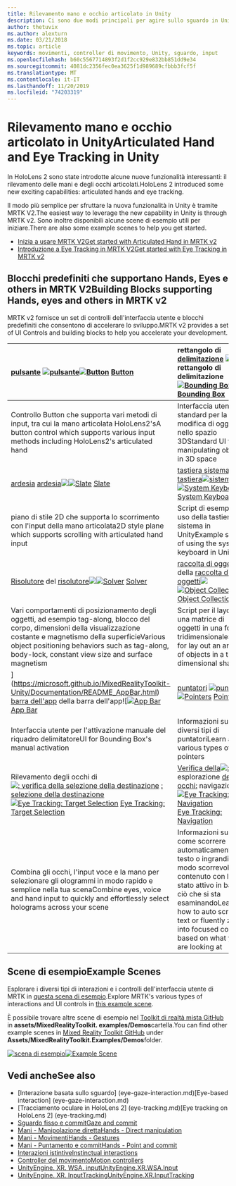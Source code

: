 ```yaml
---
title: Rilevamento mano e occhio articolato in Unity
description: Ci sono due modi principali per agire sullo sguardo in Unity, movimenti della mano e controller di movimento.
author: thetuvix
ms.author: alexturn
ms.date: 03/21/2018
ms.topic: article
keywords: movimenti, controller di movimento, Unity, sguardo, input
ms.openlocfilehash: b60c5567714893f2d1f2cc929e832bb851dd9e34
ms.sourcegitcommit: 4081dc2356fec0ea3625f1d989689cfbbb3fcf5f
ms.translationtype: MT
ms.contentlocale: it-IT
ms.lasthandoff: 11/20/2019
ms.locfileid: "74203319"
---
```

# <a name="articulated-hand-and-eye-tracking-in-unity"></a><span data-ttu-id="4fb28-104">Rilevamento mano e occhio articolato in Unity</span><span class="sxs-lookup"><span data-stu-id="4fb28-104">Articulated Hand and Eye Tracking in Unity</span></span>

<span data-ttu-id="4fb28-105">In HoloLens 2 sono state introdotte alcune nuove funzionalità interessanti: il rilevamento delle mani e degli occhi articolati.</span><span class="sxs-lookup"><span data-stu-id="4fb28-105">HoloLens 2 introduced some new exciting capabilities: articulated hands and eye tracking.</span></span>

<span data-ttu-id="4fb28-106">Il modo più semplice per sfruttare la nuova funzionalità in Unity è tramite MRTK V2.</span><span class="sxs-lookup"><span data-stu-id="4fb28-106">The easiest way to leverage the new capability in Unity is through MRTK v2.</span></span> <span data-ttu-id="4fb28-107">Sono inoltre disponibili alcune scene di esempio utili per iniziare.</span><span class="sxs-lookup"><span data-stu-id="4fb28-107">There are also some example scenes to help you get started.</span></span> 

* [<span data-ttu-id="4fb28-108">Inizia a usare MRTK V2</span><span class="sxs-lookup"><span data-stu-id="4fb28-108">Get started with Articulated Hand  in MRTK v2</span></span>](https://microsoft.github.io/MixedRealityToolkit-Unity/Documentation/Input/HandTracking.html)
* [<span data-ttu-id="4fb28-109">Introduzione a Eye Tracking in MRTK V2</span><span class="sxs-lookup"><span data-stu-id="4fb28-109">Get started with Eye Tracking in MRTK v2</span></span>](https://microsoft.github.io/MixedRealityToolkit-Unity/Documentation/EyeTracking/EyeTracking_Main.html)


## <a name="building-blocks-supporting-hands-eyes-and-others-in-mrtk-v2"></a><span data-ttu-id="4fb28-110">Blocchi predefiniti che supportano Hands, Eyes e others in MRTK V2</span><span class="sxs-lookup"><span data-stu-id="4fb28-110">Building Blocks supporting Hands, eyes and others in MRTK v2</span></span>

<span data-ttu-id="4fb28-111">MRTK v2 fornisce un set di controlli dell'interfaccia utente e blocchi predefiniti che consentono di accelerare lo sviluppo.</span><span class="sxs-lookup"><span data-stu-id="4fb28-111">MRTK v2 provides a set of UI Controls and building blocks to help you accelerate your development.</span></span> 

|  <span data-ttu-id="4fb28-112">[pulsante](https://microsoft.github.io/MixedRealityToolkit-Unity/Documentation/README_Button.html) [![pulsante](images/MRTK_Button_Main.png)](https://microsoft.github.io/MixedRealityToolkit-Unity/Documentation/README_Button.html)</span><span class="sxs-lookup"><span data-stu-id="4fb28-112">[![Button](images/MRTK_Button_Main.png)](https://microsoft.github.io/MixedRealityToolkit-Unity/Documentation/README_Button.html) [Button](https://microsoft.github.io/MixedRealityToolkit-Unity/Documentation/README_Button.html)</span></span> | <span data-ttu-id="4fb28-113">rettangolo di [delimitazione](https://microsoft.github.io/MixedRealityToolkit-Unity/Documentation/README_BoundingBox.html) [![](images/MRTK_BoundingBox_Main.png)](https://microsoft.github.io/MixedRealityToolkit-Unity/Documentation/README_BoundingBox.html) rettangolo di delimitazione</span><span class="sxs-lookup"><span data-stu-id="4fb28-113">[![Bounding Box](images/MRTK_BoundingBox_Main.png)](https://microsoft.github.io/MixedRealityToolkit-Unity/Documentation/README_BoundingBox.html) [Bounding Box](https://microsoft.github.io/MixedRealityToolkit-Unity/Documentation/README_BoundingBox.html)</span></span> | <span data-ttu-id="4fb28-114">[gestore di manipolazione](https://microsoft.github.io/MixedRealityToolkit-Unity/Documentation/README_ManipulationHandler.html) del [gestore di manipolazione![](images/MRTK_Manipulation_Main.png)](https://microsoft.github.io/MixedRealityToolkit-Unity/Documentation/README_ManipulationHandler.html)</span><span class="sxs-lookup"><span data-stu-id="4fb28-114">[![Manipulation Handler](images/MRTK_Manipulation_Main.png)](https://microsoft.github.io/MixedRealityToolkit-Unity/Documentation/README_ManipulationHandler.html) [Manipulation Handler](https://microsoft.github.io/MixedRealityToolkit-Unity/Documentation/README_ManipulationHandler.html)</span></span> |
|:--- | :--- | :--- |
| <span data-ttu-id="4fb28-115">Controllo Button che supporta vari metodi di input, tra cui la mano articolata HoloLens2's</span><span class="sxs-lookup"><span data-stu-id="4fb28-115">A button control which supports various input methods including HoloLens2's articulated hand</span></span> | <span data-ttu-id="4fb28-116">Interfaccia utente standard per la modifica di oggetti nello spazio 3D</span><span class="sxs-lookup"><span data-stu-id="4fb28-116">Standard UI for manipulating objects in 3D space</span></span> | <span data-ttu-id="4fb28-117">Script per la modifica di oggetti con una o due mani</span><span class="sxs-lookup"><span data-stu-id="4fb28-117">Script for manipulating objects with one or two hands</span></span> |
|  <span data-ttu-id="4fb28-118">[ardesia](https://microsoft.github.io/MixedRealityToolkit-Unity/Documentation/README_Slate.html) [ardesia![](images/MRTK_Slate_Main.png)](https://microsoft.github.io/MixedRealityToolkit-Unity/Documentation/README_Slate.html)</span><span class="sxs-lookup"><span data-stu-id="4fb28-118">[![Slate](images/MRTK_Slate_Main.png)](https://microsoft.github.io/MixedRealityToolkit-Unity/Documentation/README_Slate.html) [Slate](https://microsoft.github.io/MixedRealityToolkit-Unity/Documentation/README_Slate.html)</span></span> | <span data-ttu-id="4fb28-119">[tastiera sistema](https://microsoft.github.io/MixedRealityToolkit-Unity/Documentation/README_SystemKeyboard.html) [tastiera![sistema](images/MRTK_SystemKeyboard_Main.png)](https://microsoft.github.io/MixedRealityToolkit-Unity/Documentation/README_SystemKeyboard.html)</span><span class="sxs-lookup"><span data-stu-id="4fb28-119">[![System Keyboard](images/MRTK_SystemKeyboard_Main.png)](https://microsoft.github.io/MixedRealityToolkit-Unity/Documentation/README_SystemKeyboard.html) [System Keyboard](https://microsoft.github.io/MixedRealityToolkit-Unity/Documentation/README_SystemKeyboard.html)</span></span> | <span data-ttu-id="4fb28-120">[](images/InteractableExamples.png)](https://microsoft.github.io/MixedRealityToolkit-Unity/Documentation/README_Interactable.html) [interazione](https://microsoft.github.io/MixedRealityToolkit-Unity/Documentation/README_Interactable.html) interactabile con![</span><span class="sxs-lookup"><span data-stu-id="4fb28-120">[![Interactable](images/InteractableExamples.png)](https://microsoft.github.io/MixedRealityToolkit-Unity/Documentation/README_Interactable.html) [Interactable](https://microsoft.github.io/MixedRealityToolkit-Unity/Documentation/README_Interactable.html)</span></span> |
| <span data-ttu-id="4fb28-121">piano di stile 2D che supporta lo scorrimento con l'input della mano articolata</span><span class="sxs-lookup"><span data-stu-id="4fb28-121">2D style plane which supports scrolling with articulated hand input</span></span> | <span data-ttu-id="4fb28-122">Script di esempio di uso della tastiera di sistema in Unity</span><span class="sxs-lookup"><span data-stu-id="4fb28-122">Example script of using the system keyboard in Unity</span></span>  | <span data-ttu-id="4fb28-123">Uno script per rendere gli oggetti interagiscono con gli stati visivi e il supporto dei temi</span><span class="sxs-lookup"><span data-stu-id="4fb28-123">A script for making objects interactable with visual states and theme support</span></span> |
|  <span data-ttu-id="4fb28-124">[Risolutore](https://microsoft.github.io/MixedRealityToolkit-Unity/Documentation/README_Solver.html) del [risolutore![](images/MRTK_Solver_Main.png)](https://microsoft.github.io/MixedRealityToolkit-Unity/Documentation/README_Solver.html)</span><span class="sxs-lookup"><span data-stu-id="4fb28-124">[![Solver](images/MRTK_Solver_Main.png)](https://microsoft.github.io/MixedRealityToolkit-Unity/Documentation/README_Solver.html) [Solver](https://microsoft.github.io/MixedRealityToolkit-Unity/Documentation/README_Solver.html)</span></span> | <span data-ttu-id="4fb28-125">[raccolta di oggetti](https://microsoft.github.io/MixedRealityToolkit-Unity/Documentation/README_ManipulationHandler.html) della [raccolta di oggetti![](images/MRTK_ObjectCollection_Main.png)](https://microsoft.github.io/MixedRealityToolkit-Unity/Documentation/README_ManipulationHandler.html)</span><span class="sxs-lookup"><span data-stu-id="4fb28-125">[![Object Collection](images/MRTK_ObjectCollection_Main.png)](https://microsoft.github.io/MixedRealityToolkit-Unity/Documentation/README_ManipulationHandler.html) [Object Collection](https://microsoft.github.io/MixedRealityToolkit-Unity/Documentation/README_ManipulationHandler.html)</span></span> | <span data-ttu-id="4fb28-126">[Descrizione](https://microsoft.github.io/MixedRealityToolkit-Unity/Documentation/README_Tooltip.html) comando [![descrizione comando](images/MRTK_Tooltip_Main.png)](https://microsoft.github.io/MixedRealityToolkit-Unity/Documentation/README_Tooltip.html)</span><span class="sxs-lookup"><span data-stu-id="4fb28-126">[![Tooltip](images/MRTK_Tooltip_Main.png)](https://microsoft.github.io/MixedRealityToolkit-Unity/Documentation/README_Tooltip.html) [Tooltip](https://microsoft.github.io/MixedRealityToolkit-Unity/Documentation/README_Tooltip.html)</span></span> |
| <span data-ttu-id="4fb28-127">Vari comportamenti di posizionamento degli oggetti, ad esempio tag-along, blocco del corpo, dimensioni della visualizzazione costante e magnetismo della superficie</span><span class="sxs-lookup"><span data-stu-id="4fb28-127">Various object positioning behaviors such as tag-along, body-lock, constant view size and surface magnetism</span></span> | <span data-ttu-id="4fb28-128">Script per il layout di una matrice di oggetti in una forma tridimensionale</span><span class="sxs-lookup"><span data-stu-id="4fb28-128">Script for lay out an array of objects in a three-dimensional shape</span></span> | <span data-ttu-id="4fb28-129">Interfaccia utente dell'annotazione con sistema di ancoraggio/pivot flessibile che può essere usata per etichettare i controller di movimento e l'oggetto.</span><span class="sxs-lookup"><span data-stu-id="4fb28-129">Annotation UI with flexible anchor/pivot system which can be used for labeling motion controllers and object.</span></span> |
|  <span data-ttu-id="4fb28-130">[](images/MRTK_AppBar_Main.png)](https://microsoft.github.io/MixedRealityToolkit-Unity/Documentation/README_AppBar.html) [barra dell'app](https://microsoft.github.io/MixedRealityToolkit-Unity/Documentation/README_AppBar.html) della barra dell'app![</span><span class="sxs-lookup"><span data-stu-id="4fb28-130">[![App Bar](images/MRTK_AppBar_Main.png)](https://microsoft.github.io/MixedRealityToolkit-Unity/Documentation/README_AppBar.html) [App Bar](https://microsoft.github.io/MixedRealityToolkit-Unity/Documentation/README_AppBar.html)</span></span> | <span data-ttu-id="4fb28-131">[puntatori](https://microsoft.github.io/MixedRealityToolkit-Unity/Documentation/README_Pointers.html) [![puntatori](images/MRTK_Pointer_Main.png)](https://microsoft.github.io/MixedRealityToolkit-Unity/Documentation/README_Pointers.html)</span><span class="sxs-lookup"><span data-stu-id="4fb28-131">[![Pointers](images/MRTK_Pointer_Main.png)](https://microsoft.github.io/MixedRealityToolkit-Unity/Documentation/README_Pointers.html) [Pointers](https://microsoft.github.io/MixedRealityToolkit-Unity/Documentation/README_Pointers.html)</span></span> | <span data-ttu-id="4fb28-132">[](images/MRTK_FingertipVisualization_Main.png)](https://microsoft.github.io/MixedRealityToolkit-Unity/Documentation/README_FingertipVisualization.html) [visualizzazione a portata](https://microsoft.github.io/MixedRealityToolkit-Unity/Documentation/README_FingertipVisualization.html) di mano della visualizzazione a punta di![</span><span class="sxs-lookup"><span data-stu-id="4fb28-132">[![Fingertip Visualization](images/MRTK_FingertipVisualization_Main.png)](https://microsoft.github.io/MixedRealityToolkit-Unity/Documentation/README_FingertipVisualization.html) [Fingertip Visualization](https://microsoft.github.io/MixedRealityToolkit-Unity/Documentation/README_FingertipVisualization.html)</span></span> |
| <span data-ttu-id="4fb28-133">Interfaccia utente per l'attivazione manuale del riquadro delimitatore</span><span class="sxs-lookup"><span data-stu-id="4fb28-133">UI for Bounding Box's manual activation</span></span> | <span data-ttu-id="4fb28-134">Informazioni sui diversi tipi di puntatori</span><span class="sxs-lookup"><span data-stu-id="4fb28-134">Learn about various types of pointers</span></span> | <span data-ttu-id="4fb28-135">Offerta visiva a portata di mano che migliora la confidenza per l'interazione diretta</span><span class="sxs-lookup"><span data-stu-id="4fb28-135">Visual affordance on the fingertip which improves the confidence for the direct interaction</span></span> |
|  <span data-ttu-id="4fb28-136">Rilevamento degli occhi di [![: verifica della selezione della destinazione](images/mrtk_et_targetselect.png)](https://microsoft.github.io/MixedRealityToolkit-Unity/Documentation/EyeTracking/EyeTracking_TargetSelection.html) [: selezione della destinazione](https://microsoft.github.io/MixedRealityToolkit-Unity/Documentation/EyeTracking/EyeTracking_TargetSelection.html)</span><span class="sxs-lookup"><span data-stu-id="4fb28-136">[![Eye Tracking: Target Selection](images/mrtk_et_targetselect.png)](https://microsoft.github.io/MixedRealityToolkit-Unity/Documentation/EyeTracking/EyeTracking_TargetSelection.html) [Eye Tracking: Target Selection](https://microsoft.github.io/MixedRealityToolkit-Unity/Documentation/EyeTracking/EyeTracking_TargetSelection.html)</span></span> | <span data-ttu-id="4fb28-137">[Verifica della![:](images/mrtk_et_navigation.png)](https://microsoft.github.io/MixedRealityToolkit-Unity/Documentation/EyeTracking/EyeTracking_Navigation.html) esplorazione [degli occhi:](https://microsoft.github.io/MixedRealityToolkit-Unity/Documentation/EyeTracking/EyeTracking_Navigation.html) navigazione</span><span class="sxs-lookup"><span data-stu-id="4fb28-137">[![Eye Tracking: Navigation](images/mrtk_et_navigation.png)](https://microsoft.github.io/MixedRealityToolkit-Unity/Documentation/EyeTracking/EyeTracking_Navigation.html) [Eye Tracking: Navigation](https://microsoft.github.io/MixedRealityToolkit-Unity/Documentation/EyeTracking/EyeTracking_Navigation.html)</span></span> | <span data-ttu-id="4fb28-138">[Verifica della![:](images/mrtk_et_heatmaps.png)](https://microsoft.github.io/MixedRealityToolkit-Unity/Documentation/EyeTracking/EyeTracking_Visualization.html) verifica degli occhi della mappa termica [: mappa termica](https://microsoft.github.io/MixedRealityToolkit-Unity/Documentation/EyeTracking/EyeTracking_Visualization.html)</span><span class="sxs-lookup"><span data-stu-id="4fb28-138">[![Eye Tracking: Heat Map](images/mrtk_et_heatmaps.png)](https://microsoft.github.io/MixedRealityToolkit-Unity/Documentation/EyeTracking/EyeTracking_Visualization.html) [Eye Tracking: Heat Map](https://microsoft.github.io/MixedRealityToolkit-Unity/Documentation/EyeTracking/EyeTracking_Visualization.html)</span></span> |
| <span data-ttu-id="4fb28-139">Combina gli occhi, l'input voce e la mano per selezionare gli ologrammi in modo rapido e semplice nella tua scena</span><span class="sxs-lookup"><span data-stu-id="4fb28-139">Combine eyes, voice and hand input to quickly and effortlessly select holograms across your scene</span></span> | <span data-ttu-id="4fb28-140">Informazioni su come scorrere automaticamente il testo o ingrandire in modo scorrevole il contenuto con lo stato attivo in base a ciò che si sta esaminando</span><span class="sxs-lookup"><span data-stu-id="4fb28-140">Learn how to auto scroll text or fluently zoom into focused content based on what you are looking at</span></span>| <span data-ttu-id="4fb28-141">Esempi per la registrazione, il caricamento e la visualizzazione delle informazioni visualizzate dall'utente nell'app</span><span class="sxs-lookup"><span data-stu-id="4fb28-141">Examples for logging, loading and visualizing what users have been looking at in your app</span></span> |

## <a name="example-scenes"></a><span data-ttu-id="4fb28-142">Scene di esempio</span><span class="sxs-lookup"><span data-stu-id="4fb28-142">Example Scenes</span></span>
<span data-ttu-id="4fb28-143">Esplorare i diversi tipi di interazioni e i controlli dell'interfaccia utente di MRTK in [questa scena di esempio](https://microsoft.github.io/MixedRealityToolkit-Unity/Documentation/README_HandInteractionExamples.html).</span><span class="sxs-lookup"><span data-stu-id="4fb28-143">Explore MRTK's various types of interactions and UI controls in [this example scene](https://microsoft.github.io/MixedRealityToolkit-Unity/Documentation/README_HandInteractionExamples.html).</span></span>

<span data-ttu-id="4fb28-144">È possibile trovare altre scene di esempio nel [Toolkit di realtà mista GitHub](https://github.com/Microsoft/MixedRealityToolkit-Unity) in **assets/MixedRealityToolkit. examples/Demos**cartella.</span><span class="sxs-lookup"><span data-stu-id="4fb28-144">You can find  other example scenes in [Mixed Reality Toolkit GitHub](https://github.com/Microsoft/MixedRealityToolkit-Unity) under **Assets/MixedRealityToolkit.Examples/Demos**folder.</span></span>

<span data-ttu-id="4fb28-145">[![scena di esempio](images/MRTK_Examples.png)](https://microsoft.github.io/MixedRealityToolkit-Unity/Documentation/README_HandInteractionExamples.html)</span><span class="sxs-lookup"><span data-stu-id="4fb28-145">[![Example Scene](images/MRTK_Examples.png)](https://microsoft.github.io/MixedRealityToolkit-Unity/Documentation/README_HandInteractionExamples.html)</span></span>

## <a name="see-also"></a><span data-ttu-id="4fb28-146">Vedi anche</span><span class="sxs-lookup"><span data-stu-id="4fb28-146">See also</span></span>

* <span data-ttu-id="4fb28-147">[Interazione basata sullo sguardo] (eye-gaze-interaction.md)</span><span class="sxs-lookup"><span data-stu-id="4fb28-147">[Eye-based interaction] (eye-gaze-interaction.md)</span></span>
* <span data-ttu-id="4fb28-148">[Tracciamento oculare in HoloLens 2] (eye-tracking.md)</span><span class="sxs-lookup"><span data-stu-id="4fb28-148">[Eye tracking on HoloLens 2] (eye-tracking.md)</span></span>
* [<span data-ttu-id="4fb28-149">Sguardo fisso e commit</span><span class="sxs-lookup"><span data-stu-id="4fb28-149">Gaze and commit</span></span>](gaze-and-commit.md)
* [<span data-ttu-id="4fb28-150">Mani - Manipolazione diretta</span><span class="sxs-lookup"><span data-stu-id="4fb28-150">Hands - Direct manipulation</span></span>](direct-manipulation.md)
* [<span data-ttu-id="4fb28-151">Mani - Movimenti</span><span class="sxs-lookup"><span data-stu-id="4fb28-151">Hands - Gestures</span></span>](gaze-and-commit.md#composite-gestures)
* [<span data-ttu-id="4fb28-152">Mani - Puntamento e commit</span><span class="sxs-lookup"><span data-stu-id="4fb28-152">Hands - Point and commit</span></span>](point-and-commit.md)
* [<span data-ttu-id="4fb28-153">Interazioni istintive</span><span class="sxs-lookup"><span data-stu-id="4fb28-153">Instinctual interactions</span></span>](interaction-fundamentals.md)
* [<span data-ttu-id="4fb28-154">Controller del movimento</span><span class="sxs-lookup"><span data-stu-id="4fb28-154">Motion controllers</span></span>](motion-controllers.md)
* [<span data-ttu-id="4fb28-155">UnityEngine. XR. WSA. input</span><span class="sxs-lookup"><span data-stu-id="4fb28-155">UnityEngine.XR.WSA.Input</span></span>](https://docs.unity3d.com/ScriptReference/XR.WSA.Input.InteractionManager.html)
* [<span data-ttu-id="4fb28-156">UnityEngine. XR. InputTracking</span><span class="sxs-lookup"><span data-stu-id="4fb28-156">UnityEngine.XR.InputTracking</span></span>](https://docs.unity3d.com/ScriptReference/XR.InputTracking.html)
